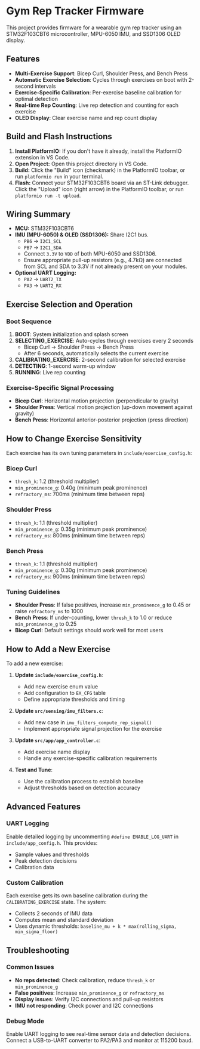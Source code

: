 # Gym Rep Tracker Firmware

This project provides firmware for a wearable gym rep tracker using an STM32F103CBT6 microcontroller, MPU-6050 IMU, and SSD1306 OLED display.

## Features

- **Multi-Exercise Support**: Bicep Curl, Shoulder Press, and Bench Press
- **Automatic Exercise Selection**: Cycles through exercises on boot with 2-second intervals
- **Exercise-Specific Calibration**: Per-exercise baseline calibration for optimal detection
- **Real-time Rep Counting**: Live rep detection and counting for each exercise
- **OLED Display**: Clear exercise name and rep count display

## Build and Flash Instructions

1. **Install PlatformIO:** If you don't have it already, install the PlatformIO extension in VS Code.
2. **Open Project:** Open this project directory in VS Code.
3. **Build:** Click the "Build" icon (checkmark) in the PlatformIO toolbar, or run `platformio run` in your terminal.
4. **Flash:** Connect your STM32F103CBT6 board via an ST-Link debugger. Click the "Upload" icon (right arrow) in the PlatformIO toolbar, or run `platformio run -t upload`.

## Wiring Summary

- **MCU:** STM32F103CBT6
- **IMU (MPU-6050) & OLED (SSD1306):** Share I2C1 bus.
  - `PB6` -> `I2C1_SCL`
  - `PB7` -> `I2C1_SDA`
  - Connect `3.3V` to `VDD` of both MPU-6050 and SSD1306.
  - Ensure appropriate pull-up resistors (e.g., 4.7kΩ) are connected from SCL and SDA to 3.3V if not already present on your modules.
- **Optional UART Logging:**
  - `PA2` -> `UART2_TX`
  - `PA3` -> `UART2_RX`

## Exercise Selection and Operation

### Boot Sequence
1. **BOOT**: System initialization and splash screen
2. **SELECTING_EXERCISE**: Auto-cycles through exercises every 2 seconds
   - Bicep Curl → Shoulder Press → Bench Press
   - After 6 seconds, automatically selects the current exercise
3. **CALIBRATING_EXERCISE**: 2-second calibration for selected exercise
4. **DETECTING**: 1-second warm-up window
5. **RUNNING**: Live rep counting

### Exercise-Specific Signal Processing

- **Bicep Curl**: Horizontal motion projection (perpendicular to gravity)
- **Shoulder Press**: Vertical motion projection (up-down movement against gravity)
- **Bench Press**: Horizontal anterior-posterior projection (press direction)

## How to Change Exercise Sensitivity

Each exercise has its own tuning parameters in `include/exercise_config.h`:

### Bicep Curl
- `thresh_k`: 1.2 (threshold multiplier)
- `min_prominence_g`: 0.40g (minimum peak prominence)
- `refractory_ms`: 700ms (minimum time between reps)

### Shoulder Press
- `thresh_k`: 1.1 (threshold multiplier)
- `min_prominence_g`: 0.35g (minimum peak prominence)
- `refractory_ms`: 800ms (minimum time between reps)

### Bench Press
- `thresh_k`: 1.1 (threshold multiplier)
- `min_prominence_g`: 0.30g (minimum peak prominence)
- `refractory_ms`: 900ms (minimum time between reps)

### Tuning Guidelines

- **Shoulder Press**: If false positives, increase `min_prominence_g` to 0.45 or raise `refractory_ms` to 1000
- **Bench Press**: If under-counting, lower `thresh_k` to 1.0 or reduce `min_prominence_g` to 0.25
- **Bicep Curl**: Default settings should work well for most users

## How to Add a New Exercise

To add a new exercise:

1. **Update `include/exercise_config.h`**:
   - Add new exercise enum value
   - Add configuration to `EX_CFG` table
   - Define appropriate thresholds and timing

2. **Update `src/sensing/imu_filters.c`**:
   - Add new case in `imu_filters_compute_rep_signal()`
   - Implement appropriate signal projection for the exercise

3. **Update `src/app/app_controller.c`**:
   - Add exercise name display
   - Handle any exercise-specific calibration requirements

4. **Test and Tune**:
   - Use the calibration process to establish baseline
   - Adjust thresholds based on detection accuracy

## Advanced Features

### UART Logging
Enable detailed logging by uncommenting `#define ENABLE_LOG_UART` in `include/app_config.h`. This provides:
- Sample values and thresholds
- Peak detection decisions
- Calibration data

### Custom Calibration
Each exercise gets its own baseline calibration during the `CALIBRATING_EXERCISE` state. The system:
- Collects 2 seconds of IMU data
- Computes mean and standard deviation
- Uses dynamic thresholds: `baseline_mu + k * max(rolling_sigma, min_sigma_floor)`

## Troubleshooting

### Common Issues
- **No reps detected**: Check calibration, reduce `thresh_k` or `min_prominence_g`
- **False positives**: Increase `min_prominence_g` or `refractory_ms`
- **Display issues**: Verify I2C connections and pull-up resistors
- **IMU not responding**: Check power and I2C connections

### Debug Mode
Enable UART logging to see real-time sensor data and detection decisions. Connect a USB-to-UART converter to PA2/PA3 and monitor at 115200 baud.
